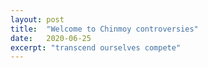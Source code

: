 ```yaml
---
layout: post
title:  "Welcome to Chinmoy controversies"
date:   2020-06-25
excerpt: "transcend ourselves compete"
---
```

